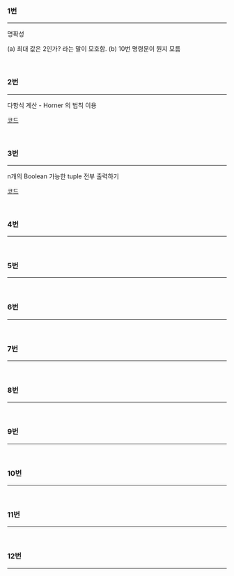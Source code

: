 ### 1번
<hr>
명확성  

(a) 최대 값은 2인가? 라는 말이 모호함.
(b) 10번 명령문이 뭔지 모름  

<br>

### 2번
<hr>
다항식 계산 - Horner 의 법칙 이용  

[코드](https://github.com/ddosang/ComputerScience/tree/main/C로%20쓴%20자료구조론/CH01/02.c)


<br>

### 3번
<hr>

n개의 Boolean 가능한 tuple 전부 출력하기

[코드](https://github.com/ddosang/ComputerScience/tree/main/C로%20쓴%20자료구조론/CH01)


<br>

### 4번
<hr>


<br>

### 5번
<hr>



<br>

### 6번
<hr>


<br>

### 7번
<hr>



<br>

### 8번
<hr>


<br>

### 9번
<hr>


<br>

### 10번
<hr>


<br>

### 11번
<hr>


<br>

### 12번
<hr>


<br>


